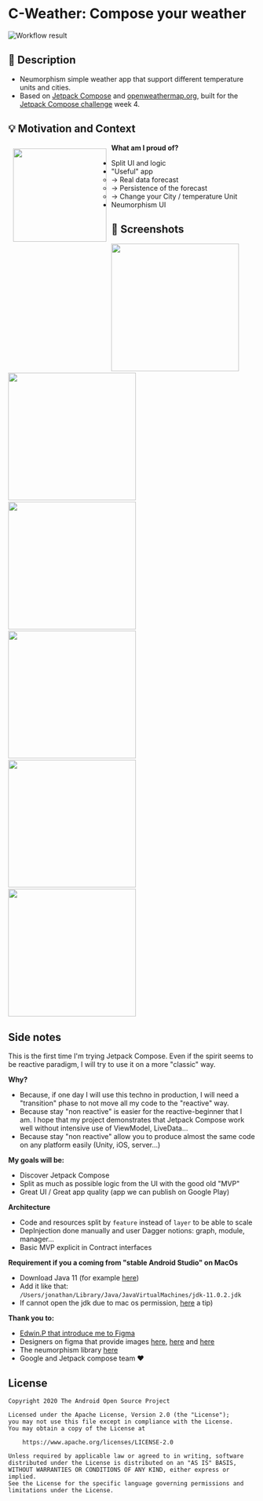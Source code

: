 # C-Weather: Compose your weather

<!--- Replace <OWNER> with your Github Username and <REPOSITORY> with the name of your repository. -->
<!--- You can find both of these in the url bar when you open your repository in github. -->
![Workflow result](https://github.com/Mercandj/android-dev-challenge-compose-4/workflows/Check/badge.svg)

## :scroll: Description
<!--- Describe your app in one or two sentences -->

* Neumorphism simple weather app that support different temperature units and cities.
* Based on [Jetpack Compose](https://developer.android.com/jetpack/compose) and [openweathermap.org](https://openweathermap.org/), built for the [Jetpack Compose challenge](https://developer.android.com/dev-challenge) week 4.

## :bulb: Motivation and Context
<!--- Optionally point readers to interesting parts of your submission. -->
<!--- What are you especially proud of? -->

<img
    src="app/src/main/res/icon/mipmap-xxxhdpi/ic_launcher.png"
    align="left"
    width="190"
    hspace="10"
    vspace="10" />

**What am I proud of?**
- Split UI and logic
- "Useful" app
   - -> Real data forecast
   - -> Persistence of the forecast
   - -> Change your City / temperature Unit
- Neumorphism UI

## :camera_flash: Screenshots
<!-- You can add more screenshots here if you like -->
<img src="/results/screenshot_1.png" width="260">&emsp;<img src="/results/screenshot_2.png" width="260">
&emsp;<img width="260" src="/results/vide_as_gif.gif"/>
&emsp;<img src="/results/screenshot_3.png" width="260">
&emsp;<img src="/results/screenshot_4.png" width="260">
&emsp;<img src="/results/screenshot_5.png" width="260">

## Side notes

This is the first time I'm trying Jetpack Compose.
Even if the spirit seems to be reactive paradigm, I will try to use it on a more "classic" way.

**Why?**
- Because, if one day I will use this techno in production, I will need a "transition" phase to not move all my code to the "reactive" way.
- Because stay "non reactive" is easier for the reactive-beginner that I am. I hope that my project demonstrates that Jetpack Compose work well without intensive use of ViewModel, LiveData...
- Because stay "non reactive" allow you to produce almost the same code on any platform easily (Unity, iOS, server...)

**My goals will be:**
- Discover Jetpack Compose
- Split as much as possible logic from the UI with the good old "MVP"
- Great UI / Great app quality (app we can publish on Google Play)

**Architecture**
- Code and resources split by `feature` instead of `layer` to be able to scale
- DepInjection done manually and user Dagger notions: graph, module, manager...
- Basic MVP explicit in Contract interfaces

**Requirement if you a coming from "stable Android Studio" on MacOs**
- Download Java 11 (for example [here](https://jdk.java.net/archive/))
- Add it like that: `/Users/jonathan/Library/Java/JavaVirtualMachines/jdk-11.0.2.jdk`
- If cannot open the jdk due to mac os permission, [here](https://superuser.com/a/1537706) a tip)

**Thank you to:**
- [Edwin.P that introduce me to Figma](https://www.figma.com/file/K940hjRsZGY6LrOdvJeV28/Untitled?node-id=201%3A2)
- Designers on figma that provide images [here](https://www.figma.com/file/kCYEnx8j7LCxOiBcr2sjFM/Weatherly-3D-Icons-Demo-version-Community?node-id=0%3A10), [here](https://www.figma.com/community/file/890095002328610853) and [here](https://www.figma.com/file/LfxPlArXOlJ74YNfQwpz8s/SALY---3D-Illustration-Pack-(Community)?node-id=0%3A1)
- The neumorphism library [here](https://github.com/fornewid/neumorphism)
- Google and Jetpack compose team ❤️

## License
```
Copyright 2020 The Android Open Source Project

Licensed under the Apache License, Version 2.0 (the "License");
you may not use this file except in compliance with the License.
You may obtain a copy of the License at

    https://www.apache.org/licenses/LICENSE-2.0

Unless required by applicable law or agreed to in writing, software
distributed under the License is distributed on an "AS IS" BASIS,
WITHOUT WARRANTIES OR CONDITIONS OF ANY KIND, either express or implied.
See the License for the specific language governing permissions and
limitations under the License.
```